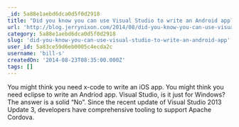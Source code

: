 ```yaml
---
_id: 5a88e1aebd6dca0d5f0d2918
title: "Did you know you can use Visual Studio to write an Android app? "
url: 'http://blog.jerrynixon.com/2014/08/did-you-know-you-can-use-visual-studio.html'
category: 5a88e1aebd6dca0d5f0d2918
slug: 'did-you-know-you-can-use-visual-studio-to-write-an-android-app'
user_id: 5a83ce59d6eb0005c4ecda2c
username: 'bill-s'
createdOn: '2014-08-23T08:35:00.000Z'
tags: []
---
```


You might think you need x-code to write an iOS app. You might think you need eclipse to write an Andriod app. Visual Studio, is it just for Windows? The answer is a solid “No”. Since the recent update of Visual Studio 2013 Update 3, developers have comprehensive tooling to support Apache Cordova.
